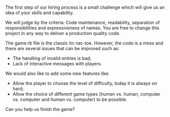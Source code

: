 The first step of our hiring process is a small challenge which will give us an idea of your skills and capability.

We will judge by the criteria: Code maintenance, readability, separation of responsibilities and expressiveness of names. You are free to change this project in any way to deliver a production quality code.

The game.rb file is the classic tic-tac-toe. However, the code is a mess and there are several issues that can be improved such as:
- The handling of invalid entries is bad;
- Lack of interactive messages with players.

We would also like to add some new features like:
- Allow the player to choose the level of difficulty, today it is always on hard;
- Allow the choice of different game types (human vs. human, computer vs. computer and human vs. computer) to be possible.

Can you help us finish the game?
